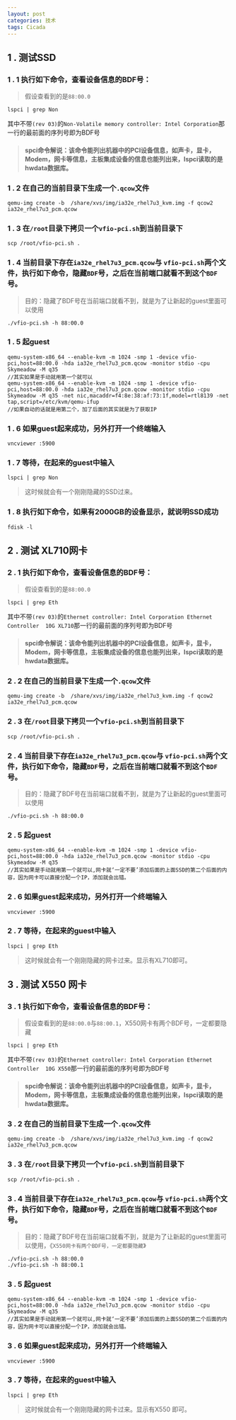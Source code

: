 ```yaml
---
layout: post
categories: 技术
tags: Cicada   
---
```


## 1 . 测试SSD

### 1 . 1 执行如下命令，查看设备信息的BDF号：

> 假设查看到的是`88:00.0`

	lspci | grep Non

其中不带`(rev 03)`的`Non-Volatile memory controller: Intel Corporation`那一行的最前面的序列号即为BDF号      
>#### spci命令解说：该命令能列出机器中的PCI设备信息，如声卡，显卡，Modem，网卡等信息，主板集成设备的信息也能列出来，lspci读取的是hwdata数据库。

### 1 . 2 在自己的当前目录下生成一个`.qcow`文件

	qemu-img create -b  /share/xvs/img/ia32e_rhel7u3_kvm.img -f qcow2 ia32e_rhel7u3_pcm.qcow

### 1 . 3 在`/root`目录下拷贝一个`vfio-pci.sh`到当前目录下

	scp /root/vfio-pci.sh .

### 1 . 4 当前目录下存在`ia32e_rhel7u3_pcm.qcow`与 `vfio-pci.sh`两个文件，执行如下命令，隐藏`BDF`号，之后在当前端口就看不到这个`BDF`号。      
> 目的：隐藏了BDF号在当前端口就看不到，就是为了让新起的guest里面可以使用

	./vfio-pci.sh -h 88:00.0

### 1 . 5 起guest

	qemu-system-x86_64 --enable-kvm -m 1024 -smp 1 -device vfio-pci,host=88:00.0 -hda ia32e_rhel7u3_pcm.qcow -monitor stdio -cpu Skymeadow -M q35 
	//其实如果是手动就用第一个就可以
	qemu-system-x86_64 --enable-kvm -m 1024 -smp 1 -device vfio-pci,host=88:00.0 -hda ia32e_rhel7u3_pcm.qcow -monitor stdio -cpu Skymeadow -M q35 -net nic,macaddr=f4:8e:38:af:73:1f,model=rtl8139 -net tap,script=/etc/kvm/qemu-ifup
    //如果自动的话就是用第二个，加了后面的其实就是为了获取IP

### 1 . 6 如果guest起来成功，另外打开一个终端输入

	vncviewer :5900

### 1 . 7 等待，在起来的guest中输入 

	lspci | grep Non

> 这时候就会有一个刚刚隐藏的SSD过来。

### 1 . 8 执行如下命令，如果有2000GB的设备显示，就说明SSD成功

	fdisk -l


## 2 . 测试 XL710网卡

### 2 . 1 执行如下命令，查看设备信息的BDF号：

> 假设查看到的是`88:00.0`

	lspci | grep Eth

其中不带`(rev 03)`的`Ethernet controller: Intel Corporation Ethernet Controller  10G XL710`那一行的最前面的序列号即为BDF号      
>#### spci命令解说：该命令能列出机器中的PCI设备信息，如声卡，显卡，Modem，网卡等信息，主板集成设备的信息也能列出来，lspci读取的是hwdata数据库。

### 2 . 2 在自己的当前目录下生成一个`.qcow`文件

	qemu-img create -b  /share/xvs/img/ia32e_rhel7u3_kvm.img -f qcow2 ia32e_rhel7u3_pcm.qcow

### 2 . 3 在`/root`目录下拷贝一个`vfio-pci.sh`到当前目录下

	scp /root/vfio-pci.sh .

### 2 . 4 当前目录下存在`ia32e_rhel7u3_pcm.qcow`与 `vfio-pci.sh`两个文件，执行如下命令，隐藏`BDF`号，之后在当前端口就看不到这个`BDF`号。      
> 目的：隐藏了BDF号在当前端口就看不到，就是为了让新起的guest里面可以使用

	./vfio-pci.sh -h 88:00.0

### 2 . 5 起guest

	qemu-system-x86_64 --enable-kvm -m 1024 -smp 1 -device vfio-pci,host=88:00.0 -hda ia32e_rhel7u3_pcm.qcow -monitor stdio -cpu Skymeadow -M q35 
	//其实如果是手动就用第一个就可以,网卡就‘一定不要’添加后面的上面SSD的第二个后面的内容，因为网卡可以直接分配一个IP，添加就会出错。
	

### 2 . 6 如果guest起来成功，另外打开一个终端输入

	vncviewer :5900

### 2 . 7 等待，在起来的guest中输入 

	lspci | grep Eth

> 这时候就会有一个刚刚隐藏的网卡过来。显示有XL710即可。



## 3 . 测试 X550 网卡

### 3 . 1 执行如下命令，查看设备信息的BDF号：

> 假设查看到的是`88:00.0`与`88:00.1`，X550网卡有两个BDF号，一定都要隐藏



	lspci | grep Eth

其中不带`(rev 03)`的`Ethernet controller: Intel Corporation Ethernet Controller  10G X550`那一行的最前面的序列号即为BDF号      
>#### spci命令解说：该命令能列出机器中的PCI设备信息，如声卡，显卡，Modem，网卡等信息，主板集成设备的信息也能列出来，lspci读取的是hwdata数据库。

### 3 . 2 在自己的当前目录下生成一个`.qcow`文件

	qemu-img create -b  /share/xvs/img/ia32e_rhel7u3_kvm.img -f qcow2 ia32e_rhel7u3_pcm.qcow

### 3 . 3 在`/root`目录下拷贝一个`vfio-pci.sh`到当前目录下

	scp /root/vfio-pci.sh .

### 3 . 4 当前目录下存在`ia32e_rhel7u3_pcm.qcow`与 `vfio-pci.sh`两个文件，执行如下命令，隐藏`BDF`号，之后在当前端口就看不到这个`BDF`号。      
> 目的：隐藏了BDF号在当前端口就看不到，就是为了让新起的guest里面可以使用，《`X550网卡有两个BDF号，一定都要隐藏`》

	./vfio-pci.sh -h 88:00.0
	./vfio-pci.sh -h 88:00.1

### 3 . 5 起guest

	qemu-system-x86_64 --enable-kvm -m 1024 -smp 1 -device vfio-pci,host=88:00.0 -hda ia32e_rhel7u3_pcm.qcow -monitor stdio -cpu Skymeadow -M q35 
	//其实如果是手动就用第一个就可以,网卡就‘一定不要’添加后面的上面SSD的第二个后面的内容，因为网卡可以直接分配一个IP，添加就会出错。
	

### 3 . 6 如果guest起来成功，另外打开一个终端输入

	vncviewer :5900

### 3 . 7 等待，在起来的guest中输入 

	lspci | grep Eth

> 这时候就会有一个刚刚隐藏的网卡过来。显示有X550 即可。
